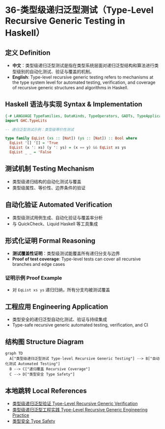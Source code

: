 # 36-类型级递归泛型测试（Type-Level Recursive Generic Testing in Haskell）

## 定义 Definition

- **中文**：类型级递归泛型测试是指在类型系统层面对递归泛型结构和算法进行类型级别的自动化测试、验证与覆盖的机制。
- **English**: Type-level recursive generic testing refers to mechanisms at the type system level for automated testing, verification, and coverage of recursive generic structures and algorithms in Haskell.

## Haskell 语法与实现 Syntax & Implementation

```haskell
{-# LANGUAGE TypeFamilies, DataKinds, TypeOperators, GADTs, TypeApplications #-}
import GHC.TypeLits

-- 递归泛型测试示例：类型级等价性测试

type family EqList (xs :: [Nat]) (ys :: [Nat]) :: Bool where
  EqList '[] '[] = 'True
  EqList (x ': xs) (y ': ys) = (x == y) && EqList xs ys
  EqList _ _ = 'False
```

## 测试机制 Testing Mechanism

- 类型级递归结构的自动化测试与覆盖
- 类型级属性、等价性、边界条件的验证

## 自动化验证 Automated Verification

- 类型级测试用例生成、自动化验证与覆盖率分析
- 与 QuickCheck、Liquid Haskell 等工具集成

## 形式化证明 Formal Reasoning

- **测试覆盖性证明**：类型级测试能覆盖所有递归分支与边界
- **Proof of test coverage**: Type-level tests can cover all recursive branches and edge cases

### 证明示例 Proof Example

- 对 `EqList xs ys` 递归归纳，所有分支均被测试覆盖

## 工程应用 Engineering Application

- 类型安全的递归泛型自动化测试、验证与持续集成
- Type-safe recursive generic automated testing, verification, and CI

## 结构图 Structure Diagram

```mermaid
graph TD
  A["类型级递归泛型测试 Type-level Recursive Generic Testing"] --> B["自动化测试 Automated Testing"]
  B --> C["递归覆盖 Recursive Coverage"]
  C --> D["类型安全 Type Safety"]
```

## 本地跳转 Local References

- [类型级递归泛型验证 Type-Level Recursive Generic Verification](../91-Type-Level-Recursive-Generic-Verification/01-Type-Level-Recursive-Generic-Verification-in-Haskell.md)
- [类型级递归泛型工程实践 Type-Level Recursive Generic Engineering Practice](../103-Type-Level-Recursive-Generic-Engineering-Practice/01-Type-Level-Recursive-Generic-Engineering-Practice-in-Haskell.md)
- [类型安全 Type Safety](../14-Type-Safety/01-Type-Safety-in-Haskell.md)
